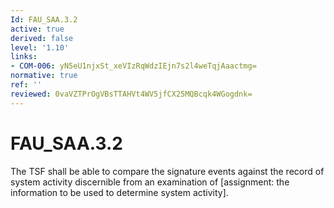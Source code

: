 ```yaml
---
Id: FAU_SAA.3.2
active: true
derived: false
level: '1.10'
links:
- COM-006: yN5eU1njxSt_xeVIzRqWdzIEjn7s2l4weTqjAaactmg=
normative: true
ref: ''
reviewed: 0vaVZTPrOgVBsTTAHVt4WV5jfCX25MQBcqk4WGogdnk=
---
```


# FAU_SAA.3.2

The TSF shall be able to compare the signature events against the record of system activity discernible from an examination of [assignment: the information to be used to determine system activity].